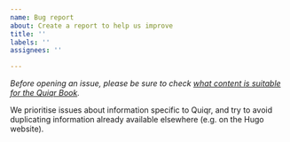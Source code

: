 ```yaml
---
name: Bug report
about: Create a report to help us improve
title: ''
labels: ''
assignees: ''

---
```


*Before opening an issue, please be sure to check [what content is suitable for the Quiqr Book](https://poppygo.github.io/poppygo-book/about).*

We prioritise issues about information specific to Quiqr, and try to avoid duplicating information already available elsewhere (e.g. on the Hugo website).

